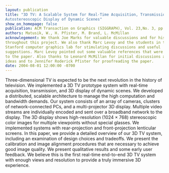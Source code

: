```yaml
---
layout: publication
title: "3D TV: A Scalable System for Real-Time Acquisition, Transmission, and
Autostereoscopic Display of Dynamic Scenes"
show_on_homepage: false
publication: ACM Transaction on Graphics (SIGGRAPH), Vol. 23,No. 3, pp. 814-824, August 2004
authors: Matusik, W., H. Pfister, M. Brand, L. McMillan
acknowlegement: We thank Joe Marks for valuable discussions and for his support
throughout this project. We also thank Marc Levoy and the students in the
Stanford computer graphics lab for stimulating discussions and useful
suggestions. Marc Levoy pointed out some valuable references that were added
to the paper. Also thanks to Leonard McMillan for initial discussions and
ideas and to Jennifer Roderick Pfister for proofreading the paper.
date: 2004-08-01 12:00:00 -0700
---
```

Three-dimensional TV is expected to be the next revolution in the history of television. We implemented a 3D TV prototype system with real-time acquisition, transmission, and 3D display of dynamic scenes. We developed a distributed, scalable architecture to manage the high computation and bandwidth demands. Our system consists of an array of cameras, clusters of network-connected PCs, and a multi-projector 3D display. Multiple video streams are individually encoded and sent over a broadband network to the display. The 3D display shows high-resolution (1024 × 768) stereoscopic color images for multiple viewpoints without special glasses. We implemented systems with rear-projection and front-projection lenticular screens. In this paper, we provide a detailed overview of our 3D TV system, including an examination of design choices and tradeoffs. We present the calibration and image alignment procedures that are necessary to achieve good image quality. We present qualitative results and some early user feedback. We believe this is the first real-time end-to-end 3D TV system with enough views and resolution to provide a truly immersive 3D experience.